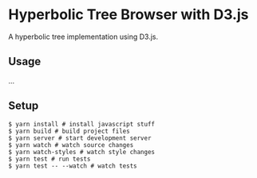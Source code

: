 # Hyperbolic Tree Browser with D3.js

A hyperbolic tree implementation using D3.js.

## Usage

...

## Setup

```shell
$ yarn install # install javascript stuff
$ yarn build # build project files
$ yarn server # start development server
$ yarn watch # watch source changes
$ yarn watch-styles # watch style changes
$ yarn test # run tests
$ yarn test -- --watch # watch tests
```
